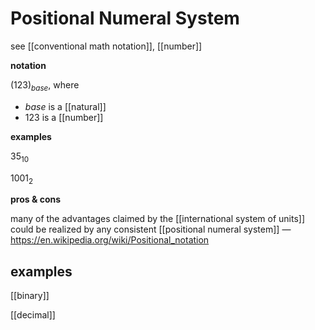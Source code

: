 # Positional Numeral System

see [[conventional math notation]], [[number]]

**notation**

$(123)_{base}$, where

- $base$ is a [[natural]]
- $123$ is a [[number]]

**examples**

$35_{10}$

$1001_{2}$

**pros & cons**

many of the advantages claimed by the [[international system of units]] could be realized by any consistent [[positional numeral system]] &mdash; <https://en.wikipedia.org/wiki/Positional_notation>

## examples

[[binary]]

[[decimal]]
